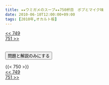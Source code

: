 ```yaml
---
title: ★★ウミガメのスープ★★750杯目　ボブとマイク味
date: 2010-06-10T12:00:00+09:00
tags: [2010年,オカルト板]
---
```

<div class="th_left"><a href="../749"><< 749</a></div>
<div class="th_right"><a href="../751">751 >></a></div>
<br><br>
<script src="../../js/cupsoup.js"></script>
<form>
<input type="button" value="問題と解説のみにする" onClick="toggleCupsoup()">
</form>
{{< 750 >}}
<div class="th_left"><a href="../749"><< 749</a></div>
<div class="th_right"><a href="../751">751 >></a></div>